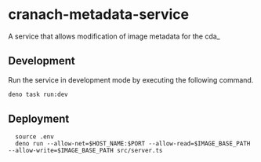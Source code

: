 # cranach-metadata-service
A service that allows modification of image metadata for the cda_


## Development

Run the service in development mode by executing the following command.

```sh
deno task run:dev
```

## Deployment

```
  source .env
  deno run --allow-net=$HOST_NAME:$PORT --allow-read=$IMAGE_BASE_PATH --allow-write=$IMAGE_BASE_PATH src/server.ts
```

